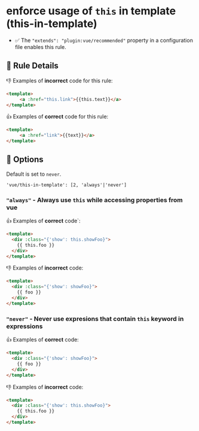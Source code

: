 # enforce usage of `this` in template (this-in-template)

- :white_check_mark: The `"extends": "plugin:vue/recommended"` property in a configuration file enables this rule.

## :book: Rule Details

:-1: Examples of **incorrect** code for this rule:

```html
<template>
     <a :href="this.link">{{this.text}}</a>
</template>
```

:+1: Examples of **correct** code for this rule:

```html
<template>
     <a :href="link">{{text}}</a>
</template>
```

## :wrench: Options

Default is set to `never`.

```
'vue/this-in-template': [2, 'always'|'never']
```

### `"always"` - Always use `this` while accessing properties from vue

:+1: Examples of **correct** code`:

```html
<template>
  <div :class="{'show': this.showFoo}">
    {{ this.foo }}
  </div>
</template>
```

:-1: Examples of **incorrect** code:

```html
<template>
  <div :class="{'show': showFoo}">
    {{ foo }}
  </div>
</template>
```

### `"never"` - Never use expresions that contain `this` keyword in expressions

:+1: Examples of **correct** code:

```html
<template>
  <div :class="{'show': showFoo}">
    {{ foo }}
  </div>
</template>
```

:-1: Examples of **incorrect** code:

```html
<template>
  <div :class="{'show': this.showFoo}">
    {{ this.foo }}
  </div>
</template>
```
